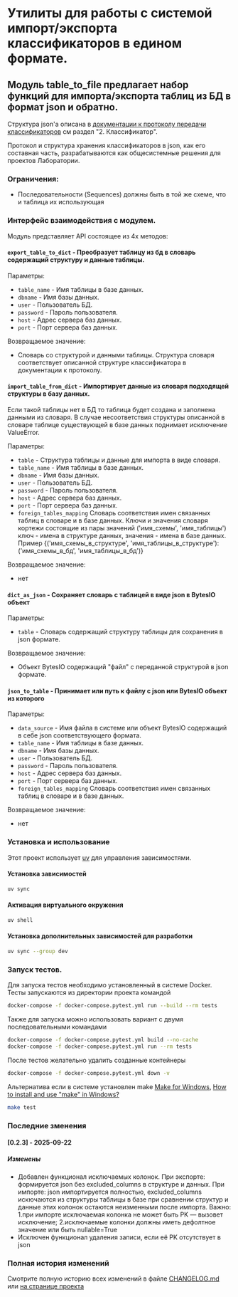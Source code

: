 # Утилиты для работы с системой импорт/экспорта классификаторов в едином формате.
## Модуль table_to_file предлагает набор функций для импорта/экспорта таблиц из БД в формат json и обратно.
Структура json'а описана в [документации к протоколу передачи классификаторов](https://docs.google.com/document/d/1XU7UtD5oosbDpONwQqgiNW-qEnEAXwVVloymeKhN6uA/edit?usp=sharing) см раздел "2. Классификатор".

Протокол и структура хранения классификаторов в json, как его составная часть, разрабатываются как общесистемные решения для проектов Лаборатории.

### Ограничения: 
* Последовательности (Sequences) должны быть в той же схеме, что и таблица их использующая

### Интерфейс взаимодействия с модулем.
Модуль представляет API состоящее из 4х методов:
#### `export_table_to_dict` - Преобразует таблицу из бд в словарь содержащий структуру и данные таблицы.
    
Параметры:
* `table_name` - Имя таблицы в базе данных. 
* `dbname` - Имя базы данных. 
* `user` - Пользователь БД. 
* `password` - Пароль пользователя. 
* `host` - Адрес сервера баз данных. 
* `port` - Порт сервера баз данных.
  
Возвращаемое значение:
* Словарь со структурой и данными таблицы. Структура словаря соответствует описанной структуре классификатора в документации к протоколу.

#### `import_table_from_dict` - Импортирует данные из словаря подходящей структуры в базу данных. 
Если такой таблицы нет в БД то таблица будет создана и заполнена данными из словаря. В случае несоответствия структуры описанной в словаре таблице существующей в базе данных поднимает исключение ValueError.
  
Параметры:
* `table` - Структура таблицы и данные для импорта в виде словаря. 
* `table_name` - Имя таблицы в базе данных. 
* `dbname` - Имя базы данных. 
* `user` - Пользователь БД. 
* `password` - Пароль пользователя. 
* `host` - Адрес сервера баз данных.
* `port` - Порт сервера баз данных.
* `foreign_tables_mapping` Словарь соответствия имен связанных таблиц в словаре и в базе данных. Ключи и значения словаря кортежи состоящие из пары значений ('имя_схемы', 'имя_таблицы') ключ - имена в структуре данных, значения - имена в базе данных. Пример {('имя_схемы_в_структуре', 'имя_таблицы_в_структуре'): ('имя_схемы_в_бд', 'имя_таблицы_в_бд')}
  
Возвращаемое значение:
* нет
    
#### `dict_as_json` - Сохраняет словарь с таблицей в виде json в BytesIO объект

Параметры:
* `table` - Словарь содержащий структуру таблицы для сохранения в json формате.
  
Возвращаемое значение:
* Объект BytesIO содержащий "файл" с переданной структурой в json формате.

#### `json_to_table` - Принимает или путь к файлу с json или BytesIO объект из которого 
 
Параметры:
* `data_source` - Имя файла в системе или объект BytesIO содержащий в себе json соответствующего формата.
* `table_name` - Имя таблицы в базе данных. 
* `dbname` - Имя базы данных. 
* `user` - Пользователь БД.
* `password` - Пароль пользователя. 
* `host` - Адрес сервера баз данных.
* `port` - Порт сервера баз данных.
* `foreign_tables_mapping` Словарь соответствия имен связанных таблиц в словаре и в базе данных.
  
Возвращаемое значение: 
* нет

### Установка и использование

Этот проект использует [uv](https://github.com/astral-sh/uv) для управления зависимостями.

#### Установка зависимостей
```bash
uv sync
```

#### Активация виртуального окружения
```bash
uv shell
```

#### Установка дополнительных зависимостей для разработки
```bash
uv sync --group dev
```

### Запуск тестов.

Для запуска тестов необходимо установленный в системе Docker.
Тесты запускаются из директории проекта командой 
```bash
docker-compose -f docker-compose.pytest.yml run --build --rm tests
```
Также для запуска можно использовать вариант с двумя последовательными командами
```bash
docker-compose -f docker-compose.pytest.yml build --no-cache
docker-compose -f docker-compose.pytest.yml run --rm tests
```
После тестов желательно удалить созданные контейнеры 
```bash
docker-compose -f docker-compose.pytest.yml down -v
```
Альтернатива если в системе установлен make [Make for Windows](https://gnuwin32.sourceforge.net/packages/make.htm), [How to install and use "make" in Windows?](https://stackoverflow.com/questions/32127524/how-to-install-and-use-make-in-windows)
```bash
make test
```
### Последние зменения

#### [0.2.3] - 2025-09-22
##### Изменены
- Добавлен функционал исключаемых колонок. При экспорте: формируется json без excluded_columns в структуре и данных. При импорте: json импортируется полностью, excluded_columns искючаются из структуры таблицы в базе при сравнении структур и данные этих колонок остаются неизменными после импорта. Важно: 1.при импорте исключаемая колонка не может быть PK — вызовет исключение; 2.исключаемые колонки должны иметь дефолтное значение или быть nullable=True
- Исключен функционал удаления записи, если её PK отсутствует в json

### Полная история изменений
Смотрите полную историю всех изменений в файле [CHANGELOG.md](CHANGELOG.md) или [на странице проекта](https://git.lab.nexus/military_developer/unified_reference_book/-/blob/main/CHANGELOG.md)
